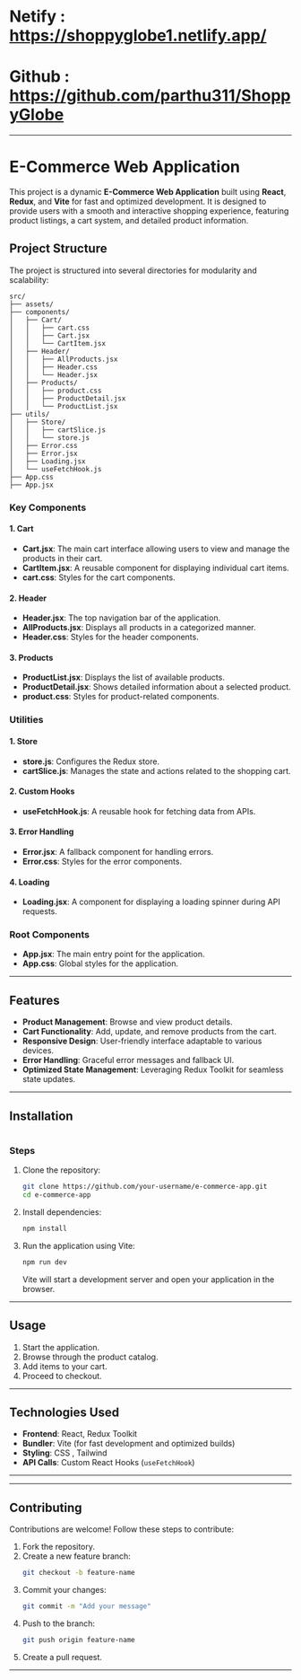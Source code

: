 # Netify :  https://shoppyglobe1.netlify.app/
# Github : https://github.com/parthu311/ShoppyGlobe

---

# E-Commerce Web Application

This project is a dynamic **E-Commerce Web Application** built using **React**, **Redux**, and **Vite** for fast and optimized development. It is designed to provide users with a smooth and interactive shopping experience, featuring product listings, a cart system, and detailed product information.

## Project Structure

The project is structured into several directories for modularity and scalability:

```
src/
├── assets/
├── components/
│   ├── Cart/
│   │   ├── cart.css
│   │   ├── Cart.jsx
│   │   └── CartItem.jsx
│   ├── Header/
│   │   ├── AllProducts.jsx
│   │   ├── Header.css
│   │   └── Header.jsx
│   ├── Products/
│   │   ├── product.css
│   │   ├── ProductDetail.jsx
│   │   └── ProductList.jsx
├── utils/
│   ├── Store/
│   │   ├── cartSlice.js
│   │   └── store.js
│   ├── Error.css
│   ├── Error.jsx
│   ├── Loading.jsx
│   └── useFetchHook.js
├── App.css
├── App.jsx
```

### Key Components

#### 1. **Cart**
   - **Cart.jsx**: The main cart interface allowing users to view and manage the products in their cart.
   - **CartItem.jsx**: A reusable component for displaying individual cart items.
   - **cart.css**: Styles for the cart components.

#### 2. **Header**
   - **Header.jsx**: The top navigation bar of the application.
   - **AllProducts.jsx**: Displays all products in a categorized manner.
   - **Header.css**: Styles for the header components.

#### 3. **Products**
   - **ProductList.jsx**: Displays the list of available products.
   - **ProductDetail.jsx**: Shows detailed information about a selected product.
   - **product.css**: Styles for product-related components.

### Utilities

#### 1. **Store**
   - **store.js**: Configures the Redux store.
   - **cartSlice.js**: Manages the state and actions related to the shopping cart.

#### 2. **Custom Hooks**
   - **useFetchHook.js**: A reusable hook for fetching data from APIs.

#### 3. **Error Handling**
   - **Error.jsx**: A fallback component for handling errors.
   - **Error.css**: Styles for the error components.

#### 4. **Loading**
   - **Loading.jsx**: A component for displaying a loading spinner during API requests.

### Root Components
   - **App.jsx**: The main entry point for the application.
   - **App.css**: Global styles for the application.

---

## Features

- **Product Management**: Browse and view product details.
- **Cart Functionality**: Add, update, and remove products from the cart.
- **Responsive Design**: User-friendly interface adaptable to various devices.
- **Error Handling**: Graceful error messages and fallback UI.
- **Optimized State Management**: Leveraging Redux Toolkit for seamless state updates.

---

## Installation

#

### Steps

1. Clone the repository:
   ```bash
   git clone https://github.com/your-username/e-commerce-app.git
   cd e-commerce-app
   ```

2. Install dependencies:
   ```bash
   npm install
   ```

3. Run the application using Vite:
   ```bash
   npm run dev
   ```

   Vite will start a development server and open your application in the browser.

---

## Usage

1. Start the application.
2. Browse through the product catalog.
3. Add items to your cart.
4. Proceed to checkout.

---

## Technologies Used

- **Frontend**: React, Redux Toolkit
- **Bundler**: Vite (for fast development and optimized builds)
- **Styling**: CSS , Tailwind
- **API Calls**: Custom React Hooks (`useFetchHook`)

---

---

## Contributing

Contributions are welcome! Follow these steps to contribute:

1. Fork the repository.
2. Create a new feature branch:
   ```bash
   git checkout -b feature-name
   ```
3. Commit your changes:
   ```bash
   git commit -m "Add your message"
   ```
4. Push to the branch:
   ```bash
   git push origin feature-name
   ```
5. Create a pull request.

---

